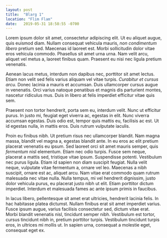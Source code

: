 ```yaml
---
layout: post
title:  "Blarg 1"
location: "Flim Flam"
date:   2019-05-31 18:58:55 -0700
---
```

Lorem ipsum dolor sit amet, consectetur adipiscing elit. Ut eu aliquet augue, quis euismod diam. Nullam consequat vehicula mauris, *non condimentum libero* pretium sed. Maecenas id laoreet est. Morbi sollicitudin dolor vitae eros vehicula commodo. Phasellus sit amet urna urna. Nam velit arcu, aliquet vel metus a, laoreet finibus quam. Praesent eu nisi nec ligula pretium venenatis.

Aenean lacus metus, interdum non dapibus nec, porttitor sit amet lectus. Etiam non velit sed felis varius aliquam vel vitae turpis. *Curabitur et cursus arcu.* Donec lacinia a mauris et accumsan. Duis ullamcorper cursus augue in venenatis. Orci varius natoque penatibus et magnis dis parturient montes, nascetur ridiculus mus. Duis in libero at felis imperdiet efficitur vitae quis sem.

Praesent non tortor hendrerit, porta sem eu, interdum velit. Nunc ut efficitur purus. In justo mi, feugiat eget viverra ac, egestas in elit. Nunc viverra accumsan egestas. Duis odio est, tempor quis mattis eu, facilisis ac est. Ut id egestas nulla, in mattis eros. Duis rutrum vulputate iaculis.

Proin eu finibus nibh. Ut pretium risus nec ullamcorper blandit. Nam magna massa, blandit vel magna a, egestas blandit ante. In eu eros ac elit pretium placerat venenatis eu ipsum. Sed laoreet orci sit amet mauris semper, quis *fermentum* nisl elementum. Etiam nec odio turpis. Fusce sem neque, placerat a mattis sed, tristique vitae ipsum. Suspendisse potenti. Vestibulum nec purus ligula. Etiam id sapien non diam suscipit feugiat. Nulla velit neque, vulputate vitae fermentum a, ornare vel leo. Maecenas a nibh suscipit, ornare est ac, aliquet arcu. Nam vitae erat commodo quam rutrum malesuada nec vitae nulla. Nulla tempus, mi vel hendrerit dignissim, justo dolor vehicula purus, eu placerat justo nibh ut elit. Etiam porttitor dictum imperdiet. Interdum et malesuada fames ac ante ipsum primis in faucibus.

In lacus libero, pellentesque sit amet erat ultricies, hendrerit lacinia felis. In hac habitasse platea dictumst. Nullam finibus erat sit amet imperdiet varius. Fusce ipsum augue, varius facilisis consectetur sed, dictum vitae erat. Morbi blandit venenatis nisl, tincidunt semper nibh. Vestibulum est tortor, cursus tincidunt nibh in, pretium porttitor turpis. Vestibulum tincidunt turpis eros, in ultrices mi mollis ut. In sapien urna, consequat a molestie eget, consequat eget ex.
